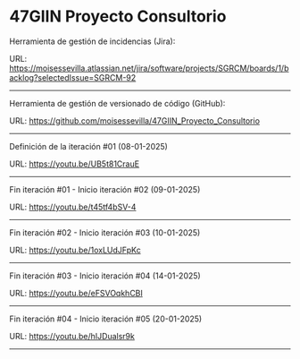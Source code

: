 # 47GIIN Proyecto Consultorio

Herramienta de gestión de incidencias (Jira):

URL: https://moisessevilla.atlassian.net/jira/software/projects/SGRCM/boards/1/backlog?selectedIssue=SGRCM-92

***********************************************************

Herramienta de gestión de versionado de código (GitHub):

URL: https://github.com/moisessevilla/47GIIN_Proyecto_Consultorio

***********************************************************

Definición de la iteración #01 (08-01-2025)

URL: https://youtu.be/UB5t81CrauE

***********************************************************

Fin iteración #01 - Inicio iteración #02 (09-01-2025)

URL: https://youtu.be/t45tf4bSV-4

***********************************************************

Fin iteración #02 - Inicio iteración #03 (10-01-2025)

URL: https://youtu.be/1oxLUdJFpKc

***********************************************************

Fin iteración #03 - Inicio iteración #04 (14-01-2025)

URL: https://youtu.be/eFSVOqkhCBI

***********************************************************

Fin iteración #04 - Inicio iteración #05 (20-01-2025)

URL: https://youtu.be/hIJDualsr9k

***********************************************************
